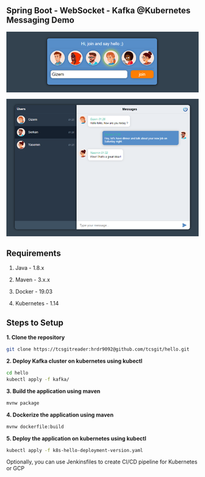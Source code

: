 ## Spring Boot - WebSocket - Kafka @Kubernetes Messaging Demo

![App Screenshot](login.png)

![App Screenshot](messaging.png)

## Requirements

1. Java - 1.8.x

2. Maven - 3.x.x

3. Docker - 19.03

4. Kubernetes - 1.14

## Steps to Setup

**1. Clone the repository**

```bash
git clone https://tcsgitreader:hrdr9092@github.com/tcsgit/hello.git
```

**2. Deploy Kafka cluster on kubernetes using kubectl**

```bash
cd hello
kubectl apply -f kafka/
```

**3. Build the application using maven**

```bash
mvnw package
```

**4. Dockerize the application using maven**

```bash
mvnw dockerfile:build
```

**5. Deploy the application on kubernetes using kubectl**

```bash
kubectl apply -f k8s-hello-deployment-version.yaml
```

Optionally, you can use Jenkinsfiles to create CI/CD pipeline for Kubernetes or GCP
